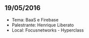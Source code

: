 ## 19/05/2016
- Tema: BaaS e Firebase
- Palestrante: Henrique Liberato
- Local: Focusnetworks - Hyperclass